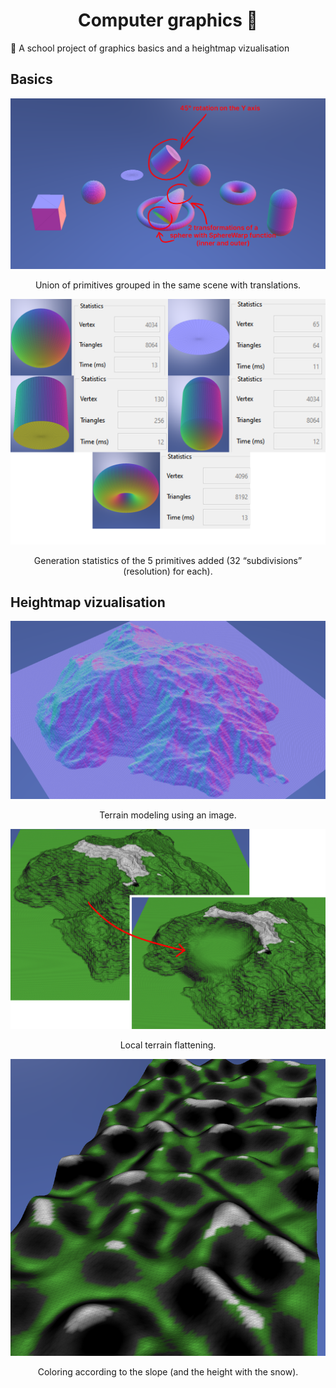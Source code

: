 <h1 align="center">
Computer graphics 🎨
</h1>

🎨 A school project of graphics basics and a heightmap vizualisation

## Basics

<div align="center">
	<img src="https://raw.githubusercontent.com/spaicat/M1-S7-MeshVisualization/master/.github/basics.png" />
	<p>Union of primitives grouped in the same scene with translations.</p>
</div>

<div align="center">
	<img src="https://raw.githubusercontent.com/spaicat/M1-S7-MeshVisualization/master/.github/stats.png" />
	<p>Generation statistics of the 5 primitives added (32 “subdivisions” (resolution) for each).</p>
</div>

## Heightmap vizualisation

<div align="center">
	<img src="https://raw.githubusercontent.com/spaicat/M1-S7-MeshVisualization/master/.github/heightmap_normals.png" />
	<p>Terrain modeling using an image.</p>
</div>

<div align="center">
	<img src="https://raw.githubusercontent.com/spaicat/M1-S7-MeshVisualization/master/.github/flatten.png" />
	<p>Local terrain flattening.</p>
</div>

<div align="center">
	<img src="https://raw.githubusercontent.com/spaicat/M1-S7-MeshVisualization/master/.github/slope.png" />
	<p>Coloring according to the slope (and the height with the snow).</p>
</div>
